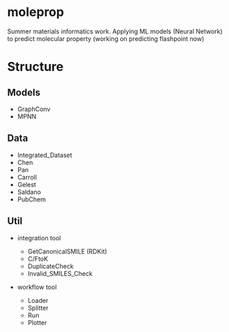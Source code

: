 # moleprop
Summer materials informatics work.
Applying ML models (Neural Network) to predict molecular property (working on predicting flashpoint now)

# Structure
## Models
- GraphConv
- MPNN

## Data
- Integrated_Dataset
- Chen
- Pan
- Carroll
- Gelest
- Saldano
- PubChem

## Util
- integration tool
  - GetCanonicalSMILE (RDKit)
  - C/FtoK
  - DuplicateCheck
  - Invalid_SMILES_Check
  
- workflow tool
  - Loader
  - Splitter
  - Run
  - Plotter
